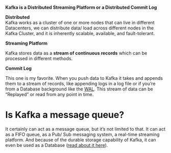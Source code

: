 **Kafka is a Distributed Streaming Platform or a Distributed Commit Log**

**Distributed**  
Kafka works as a cluster of one or more nodes that can live in different Datacenters, we can distribute data/ load across different nodes in the Kafka Cluster, and it is inherently scalable, available, and fault-tolerant.

**Streaming Platform**

Kafka stores data as a **stream of continuous records** which can be processed in different methods.

**Commit Log**

This one is my favorite. When you push data to Kafka it takes and appends them to a stream of records, like appending logs in a log file or if you’re from a Database background like the [WAL](https://en.wikipedia.org/wiki/Write-ahead_logging). This stream of data can be “Replayed” or read from any point in time.

# **Is Kafka a message queue?**

It certainly can act as a message queue, but it’s not limited to that. It can act as a FIFO queue, as a Pub/ Sub messaging system, a real-time streaming platform. And because of the durable storage capability of Kafka, it can even be used as a Database ([read about it here](https://www.confluent.io/blog/okay-store-data-apache-kafka/)).

